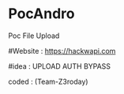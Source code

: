 # PocAndro
Poc File Upload  

#Website : https://hackwapi.com

#idea : 
UPLOAD AUTH BYPASS


coded : (Team-Z3roday)

